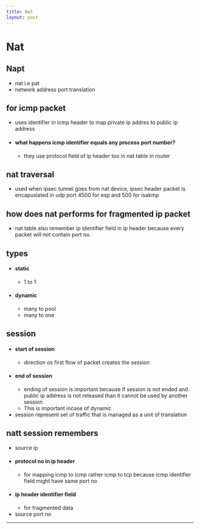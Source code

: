 ```yaml
---
title: Nat
layout: post
---
```

    
# Nat

## Napt 
* nat i.e pat 
* network address port translation 

## for icmp packet 
* uses identifier in icmp header to map private ip addres to public ip address 
* #### what happens icmp identifier equals any process port number? 
	* they use protocol field of ip header too in nat table in router 

## nat traversal 
* used when ipsec tunnel goes from nat device, ipsec header packet is encapuslated in udp port 4500 for esp and 500 for isakmp 

## how does nat performs for fragmented ip packet 
* nat table also remember ip identifier field in ip header because every packet will not contain port no. 

## types 
* #### static 
	* 1 to 1 
* #### dynamic 
	* many to pool 
	* many to one 

## session 
* #### start of session 
	* direction os first flow of packet creates the session 
* #### end of session 
	* ending of session is important because if session is not ended and public ip address is not released than it cannot be used by another session 
	* This is important incase of dynamic 
* session represent set of traffic that is managed as a unit of translation 

## natt session remembers 
* source ip 
* #### protocol no in ip header 
	* for mapping icmp to icmp rather icmp to tcp because icmp identifier field might have same port no 
* #### ip header identifier field 
	* for fragmented data 
* source port no 

---
